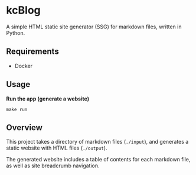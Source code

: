 # kcBlog

A simple HTML static site generator (SSG) for markdown files, written in Python.

## Requirements

- Docker

## Usage

**Run the app (generate a website)**
```shell
make run
```

## Overview

This project takes a directory of markdown files (`./input`), and generates a static website with HTML files (`./output`).

The generated website includes a table of contents for each markdown file, as well as site breadcrumb navigation.

